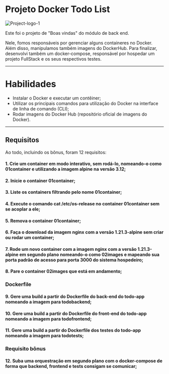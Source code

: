 # Projeto Docker Todo List

<img src="../../images/DOCKER_TODO_LIST.png" alt="Project-logo-1">

Este foi o projeto de "Boas vindas" do módulo de back end.

Nele, fomos responsáveis por gerenciar alguns containeres no Docker. Além disso, manipulamos também imagens do DockerHub. Para finalizar, desenvolvi também um docker-compose, responsável por hospedar um projeto FullStack e os seus respectivos testes.

---

# Habilidades

- Instalar o Docker e executar um contêiner;
- Utilizar os principais comandos para utilização do Docker na interface de linha de comando (CLI);
- Rodar imagens do Docker Hub (repositório oficial de imagens do Docker).

---

## Requisitos

Ao todo, incluindo os bônus, foram 12 requisitos:

#### 1. Crie um container em modo interativo, sem rodá-lo, nomeando-o como 01container e utilizando a imagem alpine na versão 3.12;

#### 2. Inicie o container 01container;

#### 3. Liste os containers filtrando pelo nome 01container;

#### 4. Execute o comando cat /etc/os-release no container 01container sem se acoplar a ele;

#### 5. Remova o container 01container;

#### 6. Faça o download da imagem nginx com a versão 1.21.3-alpine sem criar ou rodar um container;

#### 7. Rode um novo container com a imagem nginx com a versão 1.21.3-alpine em segundo plano nomeando-o como 02images e mapeando sua porta padrão de acesso para porta 3000 do sistema hospedeiro;

#### 8. Pare o container 02images que está em andamento;

### Dockerfile

#### 9. Gere uma build a partir do Dockerfile do back-end do todo-app nomeando a imagem para todobackend;

#### 10. Gere uma build a partir do Dockerfile do front-end do todo-app nomeando a imagem para todofrontend;

#### 11. Gere uma build a partir do Dockerfile dos testes do todo-app nomeando a imagem para todotests;

### Requisito bônus

#### 12. Suba uma orquestração em segundo plano com o docker-compose de forma que backend, frontend e tests consigam se comunicar;
